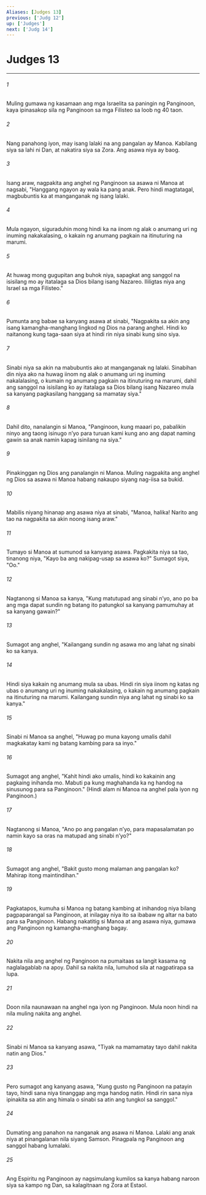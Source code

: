 ```yaml
---
Aliases: [Judges 13]
previous: ['Judg 12']
up: ['Judges']
next: ['Judg 14']
---
```

# Judges 13

***


###### 1 


Muling gumawa ng kasamaan ang mga Israelita sa paningin ng Panginoon, kaya ipinasakop sila ng Panginoon sa mga Filisteo sa loob ng 40 taon. 


###### 2 


Nang panahong iyon, may isang lalaki na ang pangalan ay Manoa. Kabilang siya sa lahi ni Dan, at nakatira siya sa Zora. Ang asawa niya ay baog. 


###### 3 


Isang araw, nagpakita ang anghel ng Panginoon sa asawa ni Manoa at nagsabi, "Hanggang ngayon ay wala ka pang anak. Pero hindi magtatagal, magbubuntis ka at manganganak ng isang lalaki. 


###### 4 


Mula ngayon, siguraduhin mong hindi ka na iinom ng alak o anumang uri ng inuming nakakalasing, o kakain ng anumang pagkain na itinuturing na marumi. 


###### 5 


At huwag mong gugupitan ang buhok niya, sapagkat ang sanggol na isisilang mo ay itatalaga sa Dios bilang isang Nazareo. Ililigtas niya ang Israel sa mga Filisteo." 


###### 6 


Pumunta ang babae sa kanyang asawa at sinabi, "Nagpakita sa akin ang isang kamangha-manghang lingkod ng Dios na parang anghel. Hindi ko naitanong kung taga-saan siya at hindi rin niya sinabi kung sino siya. 


###### 7 


Sinabi niya sa akin na mabubuntis ako at manganganak ng lalaki. Sinabihan din niya ako na huwag iinom ng alak o anumang uri ng inuming nakalalasing, o kumain ng anumang pagkain na itinuturing na marumi, dahil ang sanggol na isisilang ko ay itatalaga sa Dios bilang isang Nazareo mula sa kanyang pagkasilang hanggang sa mamatay siya." 


###### 8 


Dahil dito, nanalangin si Manoa, "Panginoon, kung maaari po, pabalikin ninyo ang taong isinugo nʼyo para turuan kami kung ano ang dapat naming gawin sa anak namin kapag isinilang na siya." 


###### 9 


Pinakinggan ng Dios ang panalangin ni Manoa. Muling nagpakita ang anghel ng Dios sa asawa ni Manoa habang nakaupo siyang nag-iisa sa bukid. 


###### 10 


Mabilis niyang hinanap ang asawa niya at sinabi, "Manoa, halika! Narito ang tao na nagpakita sa akin noong isang araw." 


###### 11 


Tumayo si Manoa at sumunod sa kanyang asawa. Pagkakita niya sa tao, tinanong niya, "Kayo ba ang nakipag-usap sa asawa ko?" Sumagot siya, "Oo." 


###### 12 


Nagtanong si Manoa sa kanya, "Kung matutupad ang sinabi nʼyo, ano po ba ang mga dapat sundin ng batang ito patungkol sa kanyang pamumuhay at sa kanyang gawain?" 


###### 13 


Sumagot ang anghel, "Kailangang sundin ng asawa mo ang lahat ng sinabi ko sa kanya. 


###### 14 


Hindi siya kakain ng anumang mula sa ubas. Hindi rin siya iinom ng katas ng ubas o anumang uri ng inuming nakakalasing, o kakain ng anumang pagkain na itinuturing na marumi. Kailangang sundin niya ang lahat ng sinabi ko sa kanya." 


###### 15 


Sinabi ni Manoa sa anghel, "Huwag po muna kayong umalis dahil magkakatay kami ng batang kambing para sa inyo." 


###### 16 


Sumagot ang anghel, "Kahit hindi ako umalis, hindi ko kakainin ang pagkaing inihanda mo. Mabuti pa kung maghahanda ka ng handog na sinusunog para sa Panginoon." (Hindi alam ni Manoa na anghel pala iyon ng Panginoon.) 


###### 17 


Nagtanong si Manoa, "Ano po ang pangalan nʼyo, para mapasalamatan po namin kayo sa oras na matupad ang sinabi nʼyo?" 


###### 18 


Sumagot ang anghel, "Bakit gusto mong malaman ang pangalan ko? Mahirap itong maintindihan." 


###### 19 


Pagkatapos, kumuha si Manoa ng batang kambing at inihandog niya bilang pagpaparangal sa Panginoon, at inilagay niya ito sa ibabaw ng altar na bato para sa Panginoon. Habang nakatitig si Manoa at ang asawa niya, gumawa ang Panginoon ng kamangha-manghang bagay. 


###### 20 


Nakita nila ang anghel ng Panginoon na pumaitaas sa langit kasama ng naglalagablab na apoy. Dahil sa nakita nila, lumuhod sila at nagpatirapa sa lupa. 


###### 21 


Doon nila naunawaan na anghel nga iyon ng Panginoon. Mula noon hindi na nila muling nakita ang anghel. 


###### 22 


Sinabi ni Manoa sa kanyang asawa, "Tiyak na mamamatay tayo dahil nakita natin ang Dios." 


###### 23 


Pero sumagot ang kanyang asawa, "Kung gusto ng Panginoon na patayin tayo, hindi sana niya tinanggap ang mga handog natin. Hindi rin sana niya ipinakita sa atin ang himala o sinabi sa atin ang tungkol sa sanggol." 


###### 24 


Dumating ang panahon na nanganak ang asawa ni Manoa. Lalaki ang anak niya at pinangalanan nila siyang Samson. Pinagpala ng Panginoon ang sanggol habang lumalaki. 


###### 25 


Ang Espiritu ng Panginoon ay nagsimulang kumilos sa kanya habang naroon siya sa kampo ng Dan, sa kalagitnaan ng Zora at Estaol.
